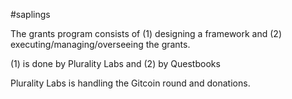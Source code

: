 #saplings 

The grants program consists of (1) designing a framework and (2) executing/managing/overseeing the grants. 

(1) is done by Plurality Labs and (2) by Questbooks

Plurality Labs is handling the Gitcoin round and donations. 